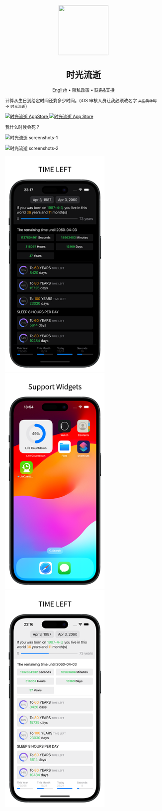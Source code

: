<div align="center">
	<br />
	<br />
	<img src="https://github.com/jaywcjlove/time-passage/assets/1680273/70bf83db-c1b0-4187-ad9c-dee7a99ab1ca" width="160" height="160">
	<h1>时光流逝</h1>
  <!--rehype:style=border: 0;-->
	<p>
		<a href="./README.md">English</a> • 
		<a href="./privacy-policy.md">隐私政策</a> • 
		<a href="https://wangchujiang.com/#/contact">联系&支持</a>
	</p>
</div>

计算从生日到给定时间还剩多少时间。(iOS 审核人员让我必须改名字 ~~`人生倒计时`~~ => `时光流逝`)

<a target="_blank" href="https://apps.apple.com/app/time-passage/id6479194014" title="时光流逝 for macOS">
  <img alt="时光流逝 AppStore" src="https://tools.applemediaservices.com/api/badges/download-on-the-mac-app-store/black/en-us?size=250x83&amp;releaseDate=1705968000" height="51">
</a>
<a href="https://apps.apple.com/app/time-passage/id6479194014?platform=iphone" title="时光流逝 for iOS"><img src="https://tools.applemediaservices.com/api/badges/download-on-the-app-store/black/en-us?size=250x83" alt="时光流逝 App Store"  height="51"></a>

我什么时候会死？

![时光流逝 screenshots-1](https://github.com/jaywcjlove/life-countdown-time/assets/1680273/c5cf5ed7-b21a-44e3-be30-4d0858c9a5be)

![时光流逝 screenshots-2](https://github.com/jaywcjlove/life-countdown-time/assets/1680273/fcdf35be-d72e-42d7-aaca-9ac5054cc5ae)

<img src="./assets/screenshots-3.png" width="320"  title="Time Passage for iOS" />
<img src="./assets/screenshots-4.png" width="320"  title="Time Passage for iOS" />
<img src="./assets/screenshots-5.png" width="320"  title="Time Passage for iOS" />